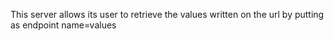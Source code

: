 <!DOCTYPE html>
<html lang="en">
<meta cherset='utf-8'>
<p>This server allows its user to retrieve the values written on the url by putting as endpoint name=values</p>
</html>
